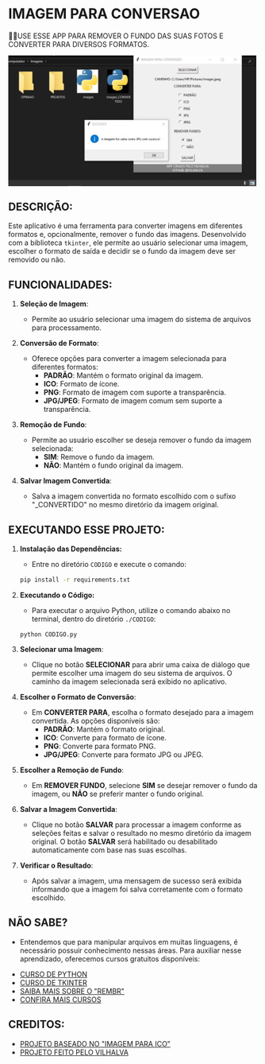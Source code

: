 # IMAGEM PARA CONVERSAO
👨‍🏫USE ESSE APP PARA REMOVER O FUNDO DAS SUAS FOTOS E CONVERTER PARA DIVERSOS FORMATOS.

<img src="FOTO.png" align="center" width="500"> <br>

## DESCRIÇÃO:
Este aplicativo é uma ferramenta para converter imagens em diferentes formatos e, opcionalmente, remover o fundo das imagens. Desenvolvido com a biblioteca `tkinter`, ele permite ao usuário selecionar uma imagem, escolher o formato de saída e decidir se o fundo da imagem deve ser removido ou não.

## FUNCIONALIDADES:
1. **Seleção de Imagem**:
   - Permite ao usuário selecionar uma imagem do sistema de arquivos para processamento.

2. **Conversão de Formato**:
   - Oferece opções para converter a imagem selecionada para diferentes formatos:
     - **PADRÃO**: Mantém o formato original da imagem.
     - **ICO**: Formato de ícone.
     - **PNG**: Formato de imagem com suporte a transparência.
     - **JPG/JPEG**: Formato de imagem comum sem suporte a transparência.

3. **Remoção de Fundo**:
   - Permite ao usuário escolher se deseja remover o fundo da imagem selecionada:
     - **SIM**: Remove o fundo da imagem.
     - **NÃO**: Mantém o fundo original da imagem.

4. **Salvar Imagem Convertida**:
   - Salva a imagem convertida no formato escolhido com o sufixo "_CONVERTIDO" no mesmo diretório da imagem original.

## EXECUTANDO ESSE PROJETO:
1. **Instalação das Dependências:**
   - Entre no diretório `CODIGO` e execute o comando:

   ```bash
   pip install -r requirements.txt
   ```

2. **Executando o Código:**
   - Para executar o arquivo Python, utilize o comando abaixo no terminal, dentro do diretório `./CODIGO`:

   ```
   python CODIGO.py
   ```

3. **Selecionar uma Imagem**:
   - Clique no botão **SELECIONAR** para abrir uma caixa de diálogo que permite escolher uma imagem do seu sistema de arquivos. O caminho da imagem selecionada será exibido no aplicativo.

4. **Escolher o Formato de Conversão**:
   - Em **CONVERTER PARA**, escolha o formato desejado para a imagem convertida. As opções disponíveis são:
     - **PADRÃO**: Mantém o formato original.
     - **ICO**: Converte para formato de ícone.
     - **PNG**: Converte para formato PNG.
     - **JPG/JPEG**: Converte para formato JPG ou JPEG.

5. **Escolher a Remoção de Fundo**:
   - Em **REMOVER FUNDO**, selecione **SIM** se desejar remover o fundo da imagem, ou **NÃO** se preferir manter o fundo original.

6. **Salvar a Imagem Convertida**:
   - Clique no botão **SALVAR** para processar a imagem conforme as seleções feitas e salvar o resultado no mesmo diretório da imagem original. O botão **SALVAR** será habilitado ou desabilitado automaticamente com base nas suas escolhas.

7. **Verificar o Resultado**:
   - Após salvar a imagem, uma mensagem de sucesso será exibida informando que a imagem foi salva corretamente com o formato escolhido.

## NÃO SABE?
- Entendemos que para manipular arquivos em muitas linguagens, é necessário possuir conhecimento nessas áreas. Para auxiliar nesse aprendizado, oferecemos cursos gratuitos disponíveis:
* [CURSO DE PYTHON](https://github.com/VILHALVA/CURSO-DE-PYTHON)
* [CURSO DE TKINTER](https://github.com/VILHALVA/CURSO-DE-TKINTER)
* [SAIBA MAIS SOBRE O "REMBR"](https://github.com/danielgatis/rembg)
* [CONFIRA MAIS CURSOS](https://github.com/VILHALVA?tab=repositories&q=+topic:CURSO)

## CREDITOS:
- [PROJETO BASEADO NO "IMAGEM PARA ICO"](https://github.com/VILHALVA/IMAGEM-PARA-ICO)
- [PROJETO FEITO PELO VILHALVA](https://github.com/VILHALVA)






